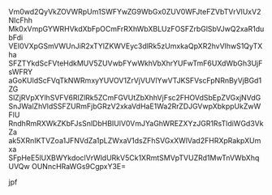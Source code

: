 Vm0wd2QyVkZOVWRpUm1SWFYwZG9WbGx0ZUV0WFJteFZVbTVrVlUxV2NIcFhh
Mk0xVmpGYWRHVkdXbFpOCmFrRXhWbXBLUzFOSFZrbGlSbVJwQ2xaR1dubFdi
VEI0VXpGSmVWUnJiR2xTYlZKWVEyc3dlRk5zUmxkaQpXR2hvVlhwS1QyTXha
SFZTYkdScFVteHdkMUV5ZUVwbFYwWkhVbXhrYUFwTmF6UXdWbGh3UjFsWFRY
aGoKUldScFVqTkNWRmxyYUVOV1ZrVjVUVlYwVTJKSFVscFpNRnByVjBGd1ZG
SlZjRVpXYlhSVFV6RlZlRk5ZCmFGVUtZbXhhVjFsc2FHOVdSbEpZVGxjNVdG
SnJWalZhVldSSFZURmFjbGRzV2xkaVdHaE1Wa2RrZDJGVwpXbkppUkZwWFlU
RndhRmRXWkZKbFJsSnlDbHBIUlV0VmJYaGhWREZXYzJGR1RsTldiWGd3VkZa
ak5XRnIKTVZoa1JFNVdZa1pLZWxaV1dsZFhSVGxXWlVad2FHRXpRakpXUmxa
SFpHeE5lUXBWYkdoclVrWldURkV5Ck1XRmtSMVpTVUZRd1MwTnVWbXhqUVQw
OUNncHRaWGs9CgpxY3E=

jpf